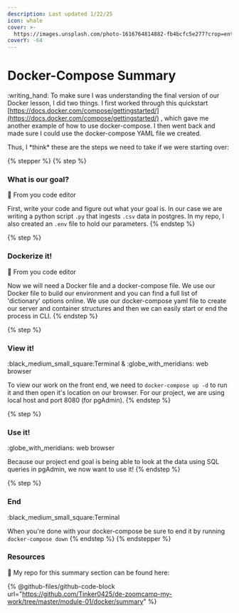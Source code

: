 ```yaml
---
description: Last updated 1/22/25
icon: whale
cover: >-
  https://images.unsplash.com/photo-1616764814882-fb4bcfc5e277?crop=entropy&cs=srgb&fm=jpg&ixid=M3wxOTcwMjR8MHwxfHNlYXJjaHwxfHx3aGFsZSUyMHRhaWx8ZW58MHx8fHwxNzM3NjAwMzkzfDA&ixlib=rb-4.0.3&q=85
coverY: -64
---
```


# Docker-Compose Summary

:writing\_hand: To make sure I was understanding the final version of our Docker lesson, I did two things. I first worked through this quickstart [https://docs.docker.com/compose/gettingstarted/](https://docs.docker.com/compose/gettingstarted/) , which gave me another example of how to use docker-compose. I then went back and made sure I could use the docker-compose YAML file we created.

Thus, I \*think\* these are the steps we need to take if we were starting over:

{% stepper %}
{% step %}
### What is our goal?

:pencil: From you code editor

First, write your code and figure out what your goal is. In our case we are writing a python script `.py` that ingests `.csv` data in postgres. In my repo, I also created an `.env` file to hold our parameters.
{% endstep %}

{% step %}
### Dockerize it!

:pencil: From you code editor

Now we will need a Docker file and a docker-compose file. We use our Docker file to build our environment and you can find a full list of 'dictionary' options online. We use our docker-compose yaml file to create our server and container structures and then we can easily start or end the process in CLI.
{% endstep %}

{% step %}
### View it!

:black\_medium\_small\_square:Terminal & :globe\_with\_meridians: web browser

To view our work on the front end, we need to `docker-compose up -d` to run it and then open it's location on our browser. For our project, we are using local host and port 8080 (for pgAdmin).
{% endstep %}

{% step %}
### Use it!

:globe\_with\_meridians: web browser

Because our project end goal is being able to look at the data using SQL queries in pgAdmin, we now want to use it!&#x20;
{% endstep %}

{% step %}
### End

:black\_medium\_small\_square:Terminal

When you're done with your docker-compose be sure to end it by running `docker-compose down`
{% endstep %}
{% endstepper %}

### Resources

:scroll: My repo for this summary section can be found here:

{% @github-files/github-code-block url="https://github.com/Tinker0425/de-zoomcamp-my-work/tree/master/module-01/docker/summary" %}
